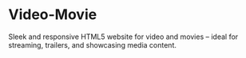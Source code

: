 # Video-Movie
Sleek and responsive HTML5 website for video and movies – ideal for streaming, trailers, and showcasing media content.
